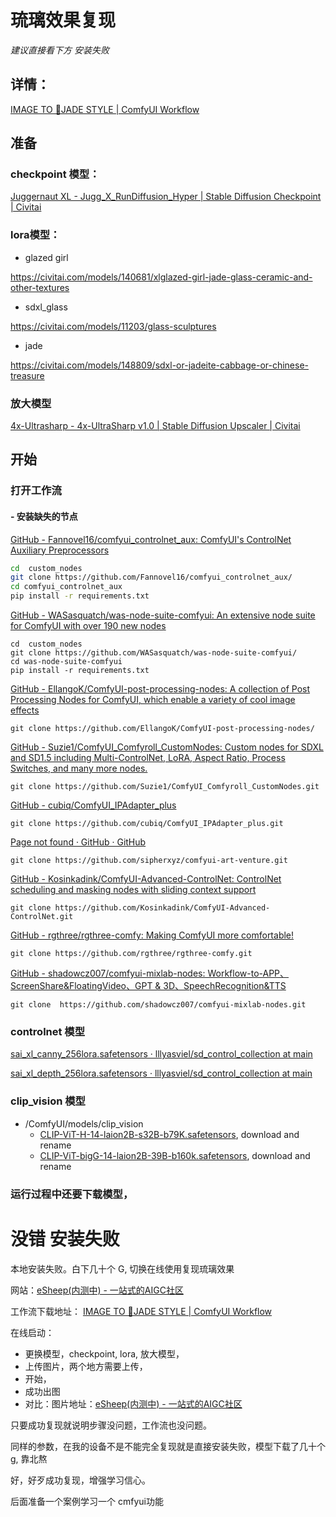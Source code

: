 # 琉璃效果复现
_建议直接看下方 安装失败_
## 详情：
[IMAGE TO 💎JADE STYLE | ComfyUI Workflow](https://openart.ai/workflows/xiongmu/image-to-jade-style/BRuUXjQhMaLu0dPOvZHD)
## 准备
### checkpoint 模型：
[Juggernaut XL - Jugg\_X\_RunDiffusion\_Hyper | Stable Diffusion Checkpoint | Civitai](https://civitai.com/models/133005/juggernaut-xl)

### lora模型：

- glazed girl

https://civitai.com/models/140681/xlglazed-girl-jade-glass-ceramic-and-other-textures

- sdxl_glass

https://civitai.com/models/11203/glass-sculptures

- jade

https://civitai.com/models/148809/sdxl-or-jadeite-cabbage-or-chinese-treasure
### 放大模型
[4x-Ultrasharp - 4x-UltraSharp v1.0 | Stable Diffusion Upscaler | Civitai](https://civitai.com/models/116225/4x-ultrasharp)
## 开始
###  打开工作流
#### - 安装缺失的节点
[GitHub - Fannovel16/comfyui\_controlnet\_aux: ComfyUI's ControlNet Auxiliary Preprocessors](https://github.com/Fannovel16/comfyui_controlnet_aux/)
```sh
cd  custom_nodes 
git clone https://github.com/Fannovel16/comfyui_controlnet_aux/
cd comfyui_controlnet_aux
pip install -r requirements.txt
```
[GitHub - WASasquatch/was-node-suite-comfyui: An extensive node suite for ComfyUI with over 190 new nodes](https://github.com/WASasquatch/was-node-suite-comfyui/)
```
cd  custom_nodes 
git clone https://github.com/WASasquatch/was-node-suite-comfyui/
cd was-node-suite-comfyui
pip install -r requirements.txt
```
[GitHub - EllangoK/ComfyUI-post-processing-nodes: A collection of Post Processing Nodes for ComfyUI, which enable a variety of cool image effects](https://github.com/EllangoK/ComfyUI-post-processing-nodes/)
```
git clone https://github.com/EllangoK/ComfyUI-post-processing-nodes/
```
[GitHub - Suzie1/ComfyUI\_Comfyroll\_CustomNodes: Custom nodes for SDXL and SD1.5 including Multi-ControlNet, LoRA, Aspect Ratio, Process Switches, and many more nodes.](https://github.com/Suzie1/ComfyUI_Comfyroll_CustomNodes)
```
git clone https://github.com/Suzie1/ComfyUI_Comfyroll_CustomNodes.git
```
[GitHub - cubiq/ComfyUI\_IPAdapter\_plus](https://github.com/cubiq/ComfyUI_IPAdapter_plus)
```
git clone https://github.com/cubiq/ComfyUI_IPAdapter_plus.git
```
[Page not found · GitHub · GitHub](https://github.com/sipherxyz/comfyui-art-venture.)
```
git clone https://github.com/sipherxyz/comfyui-art-venture.git
```
[GitHub - Kosinkadink/ComfyUI-Advanced-ControlNet: ControlNet scheduling and masking nodes with sliding context support](https://github.com/Kosinkadink/ComfyUI-Advanced-ControlNet)
```
git clone https://github.com/Kosinkadink/ComfyUI-Advanced-ControlNet.git
```
[GitHub - rgthree/rgthree-comfy: Making ComfyUI more comfortable!](https://github.com/rgthree/rgthree-comfy)
 ```
git clone https://github.com/rgthree/rgthree-comfy.git
```
[GitHub - shadowcz007/comfyui-mixlab-nodes: Workflow-to-APP、ScreenShare&FloatingVideo、GPT & 3D、SpeechRecognition&TTS](https://github.com/shadowcz007/comfyui-mixlab-nodes)
```
git clone  https://github.com/shadowcz007/comfyui-mixlab-nodes.git
```
### controlnet 模型
[sai\_xl\_canny\_256lora.safetensors · lllyasviel/sd\_control\_collection at main](https://huggingface.co/lllyasviel/sd_control_collection/blob/main/sai_xl_canny_256lora.safetensors)

[sai\_xl\_depth\_256lora.safetensors · lllyasviel/sd\_control\_collection at main](https://huggingface.co/lllyasviel/sd_control_collection/blob/main/sai_xl_depth_256lora.safetensors)

### clip_vision 模型
- /ComfyUI/models/clip_vision  
    - [CLIP-ViT-H-14-laion2B-s32B-b79K.safetensors](https://huggingface.co/h94/IP-Adapter/resolve/main/models/image_encoder/model.safetensors), download and rename  
    - [CLIP-ViT-bigG-14-laion2B-39B-b160k.safetensors](https://huggingface.co/h94/IP-Adapter/resolve/main/sdxl_models/image_encoder/model.safetensors), download and rename  

### 运行过程中还要下载模型，

# 没错 安装失败
本地安装失败。白下几十个 G,
切换在线使用复现琉璃效果

网站：[eSheep(内测中) - 一站式的AIGC社区](https://www.esheep.com/app)

工作流下载地址： [IMAGE TO 💎JADE STYLE | ComfyUI Workflow](https://openart.ai/workflows/xiongmu/image-to-jade-style/BRuUXjQhMaLu0dPOvZHD)

在线启动：
- 更换模型，checkpoint, lora, 放大模型，
- 上传图片，两个地方需要上传，
- 开始，
- 成功出图
- 对比：图片地址：[eSheep(内测中) - 一站式的AIGC社区](https://www.esheep.com/image/69780)

只要成功复现就说明步骤没问题，工作流也没问题。

同样的参数，在我的设备不是不能完全复现就是直接安装失败，模型下载了几十个 g, 靠北熬

好，好歹成功复现，增强学习信心。

后面准备一个案例学习一个 cmfyui功能